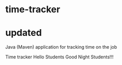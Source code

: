 # time-tracker
# updated
Java (Maven) application for tracking time on the job

Time tracker
Hello Students
Good Night Students!!!

